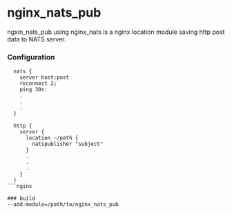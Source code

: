 nginx_nats_pub
==========

ngxin_nats_pub using nginx_nats is a nginx location module saving http post data to NATS server.

### Configuration

```nginx
  nats {
    server host:post
    reconnect 2;
    ping 30s:
    .
    .
    .
  }

  http {
    server {
      location ~/path {
        natspublisher "subject"
      }
      .
      .
      .
    }
  }
```nginx

### build
--add-module=/path/to/nginx_nats_pub
